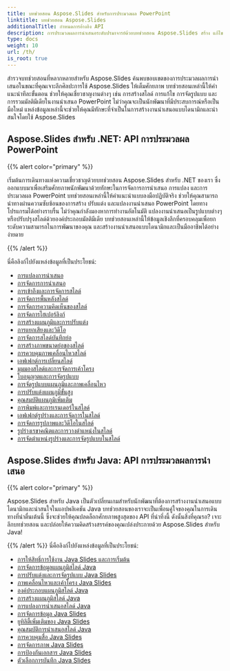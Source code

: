 ```yaml
---
title: บทช่วยสอน Aspose.Slides สำหรับการประมวลผล PowerPoint
linktitle: บทช่วยสอน Aspose.Slides
additionalTitle: กำหนดการอ้างอิง API
description: การประมวลผลการนำเสนอระดับปรมาจารย์ด้วยบทช่วยสอน Aspose.Slides สร้าง แก้ไข และปรับปรุงงานนำเสนอ PowerPoint ได้อย่างมีประสิทธิภาพ Excel ในการจัดการเนื้อหาแบบไดนามิก
type: docs
weight: 10
url: /th/
is_root: true
---
```

สำรวจบทช่วยสอนที่หลากหลายสำหรับ Aspose.Slides ค้นพบขอบเขตของการประมวลผลการนำเสนอในขณะที่คุณเจาะลึกศิลปะการใช้ Aspose.Slides ให้เต็มศักยภาพ บทช่วยสอนเหล่านี้ให้คำแนะนำทีละขั้นตอน ช่วยให้คุณเชี่ยวชาญงานต่างๆ เช่น การสร้างสไลด์ การแก้ไข การจัดรูปแบบ และการรวมมัลติมีเดียในงานนำเสนอ PowerPoint ไม่ว่าคุณจะเป็นนักพัฒนาที่มีประสบการณ์หรือเป็นมือใหม่ แหล่งข้อมูลเหล่านี้จะช่วยให้คุณมีทักษะที่จำเป็นในการสร้างงานนำเสนอแบบไดนามิกและน่าสนใจโดยใช้ Aspose.Slides

## Aspose.Slides สำหรับ .NET: API การประมวลผล PowerPoint
{{% alert color="primary" %}}

เริ่มต้นการเดินทางแห่งความเชี่ยวชาญด้วยบทช่วยสอน Aspose.Slides สำหรับ .NET ของเรา ซึ่งออกแบบมาเพื่อเสริมศักยภาพนักพัฒนาด้วยทักษะในการจัดการการนำเสนอ การแปลง และการประมวลผล PowerPoint บทช่วยสอนเหล่านี้ให้คำแนะนำแบบลงมือปฏิบัติจริง ช่วยให้คุณสามารถนำทางผ่านความซับซ้อนของการสร้าง ปรับแต่ง และแปลงงานนำเสนอ PowerPoint โดยทางโปรแกรมได้อย่างราบรื่น ไม่ว่าคุณกำลังมองหาการทำงานอัตโนมัติ แปลงงานนำเสนอเป็นรูปแบบต่างๆ หรือปรับปรุงสไลด์ด้วยองค์ประกอบมัลติมีเดีย บทช่วยสอนเหล่านี้ให้ข้อมูลเชิงลึกที่ครอบคลุมเพื่อยกระดับความสามารถในการพัฒนาของคุณ และสร้างงานนำเสนอแบบไดนามิกและเป็นมืออาชีพได้อย่างง่ายดาย

{{% /alert %}}

นี่คือลิงก์ไปยังแหล่งข้อมูลที่เป็นประโยชน์:
- [การแปลงการนำเสนอ](./net/presentation-conversion/)
- [การจัดการการนำเสนอ](./net/presentation-manipulation/)
- [การเข้าถึงและการจัดการสไลด์](./net/slide-access-and-manipulation/)
- [การจัดการพื้นหลังสไลด์](./net/slide-background-manipulation/)
- [การจัดการความคิดเห็นของสไลด์](./net/slide-comments-manipulation/)
- [การจัดการไฮเปอร์ลิงก์](./net/hyperlink-manipulation/)
- [การสร้างแผนภูมิและการปรับแต่ง](./net/chart-creation-and-customization/)
- [การแยกเสียงและวิดีโอ](./net/audio-and-video-extraction/)
- [การจัดการสไลด์บันทึกย่อ](./net/notes-slide-manipulation/)
- [การสร้างภาพขนาดย่อของสไลด์](./net/slide-thumbnail-generation/)
- [การควบคุมภาพเคลื่อนไหวสไลด์](./net/slide-animation-control/)
- [เอฟเฟกต์การเปลี่ยนสไลด์](./net/slide-transition-effects/)
- [มุมมองสไลด์และการจัดการเค้าโครง](./net/slide-view-and-layout-manipulation/)
- [ใบอนุญาตและการจัดรูปแบบ](./net/licensing-and-formatting/)
- [การจัดรูปแบบแผนภูมิและภาพเคลื่อนไหว](./net/chart-formatting-and-animation/)
- [การปรับแต่งแผนภูมิขั้นสูง](./net/advanced-chart-customization/)
- [คุณสมบัติแผนภูมิเพิ่มเติม](./net/additional-chart-features/)
- [การพิมพ์และการเรนเดอร์ในสไลด์](./net/printing-and-rendering-in-slides/)
- [เอฟเฟกต์รูปร่างและการจัดการในสไลด์](./net/shape-effects-and-manipulation-in-slides/)
- [การจัดการรูปภาพและวิดีโอในสไลด์](./net/image-and-video-manipulation-in-slides/)
- [รูปร่างเรขาคณิตและการวางตำแหน่งในสไลด์](./net/shape-geometry-and-positioning-in-slides/)
- [การจัดตำแหน่งรูปร่างและการจัดรูปแบบในสไลด์](./net/shape-alignment-and-formatting-in-slides/)

## Aspose.Slides สำหรับ Java: API การประมวลผลการนำเสนอ
{{% alert color="primary" %}}

Aspose.Slides สำหรับ Java เป็นตัวเปลี่ยนเกมสำหรับนักพัฒนาที่ต้องการสร้างงานนำเสนอแบบไดนามิกและน่าสนใจในแอปพลิเคชัน Java บทช่วยสอนของเราจะเป็นเพื่อนคู่ใจของคุณในการเดินทางที่น่าตื่นเต้นนี้ ซึ่งจะช่วยให้คุณปลดล็อกศักยภาพสูงสุดของ API ที่น่าทึ่งนี้ ดังนั้นสิ่งที่คุณรอ? เจาะลึกบทช่วยสอน และปล่อยให้ความคิดสร้างสรรค์ของคุณเปล่งประกายด้วย Aspose.Slides สำหรับ Java!

{{% /alert %}}
นี่คือลิงก์ไปยังแหล่งข้อมูลที่เป็นประโยชน์:
- [การให้สิทธิ์การใช้งาน Java Slides และการเริ่มต้น](./java/licensing-and-initialization)
- [การจัดการข้อมูลแผนภูมิสไลด์ Java](./java/chart-data-manipulation)
- [การปรับแต่งและการจัดรูปแบบ Java Slides](./java/customization-and-formatting)
- [ภาพเคลื่อนไหวและเค้าโครง Java Slides](./java/animation-and-layout)
- [องค์ประกอบแผนภูมิสไลด์ Java](./java/chart-elements)
- [การสร้างแผนภูมิสไลด์ Java](./java/chart-creation)
- [การแปลงการนำเสนอสไลด์ Java](./java/presentation-conversion)
- [การจัดการข้อมูล Java Slides](./java/data-manipulation)
- [ยูทิลิตี้เพิ่มเติมของ Java Slides](./java/additional-utilities/)
- [คุณสมบัติการนำเสนอสไลด์ Java](./java/presentation-properties/)
- [การควบคุมสื่อ Java Slides](./java/media-controls/)
- [การจัดการภาพ Java Slides](./java/image-handling/)
- [การป้องกันเอกสาร Java Slides](./java/document-protection/)
- [ตัวเลือกการบันทึก Java Slides](./java/saving-options/)